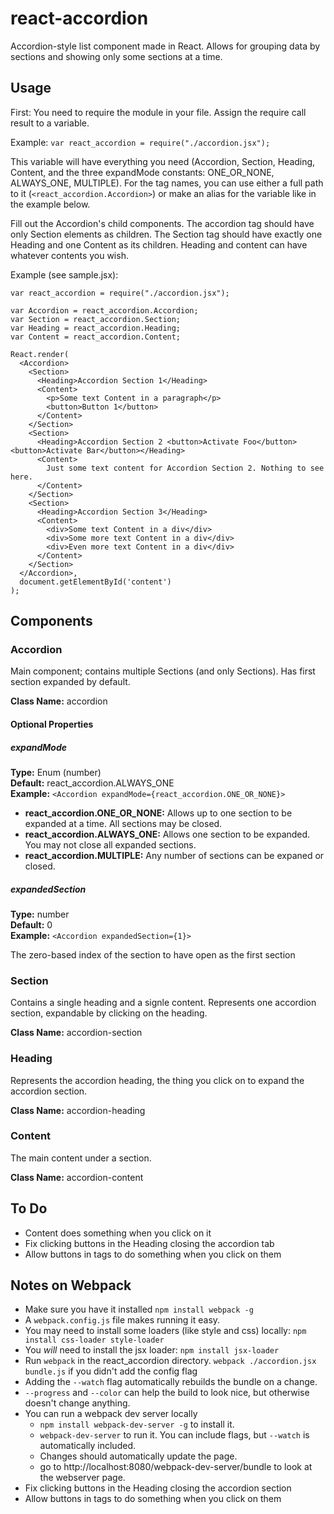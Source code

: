 react-accordion
===============
Accordion-style list component made in React. Allows for grouping data by sections and showing only some sections at a time.

Usage
-----

First: You need to require the module in your file. Assign the require call result to a variable.

Example: `var react_accordion = require("./accordion.jsx");`

This variable will have everything you need (Accordion, Section, Heading, Content, and the three expandMode constants: ONE_OR_NONE, ALWAYS_ONE, MULTIPLE). For the tag names, you can use either a full path to it (`<react_accordion.Accordion>`) or make an alias for the variable like in the example below.

Fill out the Accordion's child components. The accordion tag should have only Section elements as children. The Section tag should have exactly one Heading and one Content as its children. Heading and content can have whatever contents you wish.

Example (see sample.jsx):

    var react_accordion = require("./accordion.jsx");

    var Accordion = react_accordion.Accordion;
    var Section = react_accordion.Section;
    var Heading = react_accordion.Heading;
    var Content = react_accordion.Content;

    React.render(
      <Accordion>
        <Section>
          <Heading>Accordion Section 1</Heading>
          <Content>
            <p>Some text Content in a paragraph</p>
            <button>Button 1</button>
          </Content>
        </Section>
        <Section>
          <Heading>Accordion Section 2 <button>Activate Foo</button><button>Activate Bar</button></Heading>
          <Content>
            Just some text content for Accordion Section 2. Nothing to see here.
          </Content>
        </Section>
        <Section>
          <Heading>Accordion Section 3</Heading>
          <Content>
            <div>Some text Content in a div</div>
            <div>Some more text Content in a div</div>
            <div>Even more text Content in a div</div>
          </Content>
        </Section>
      </Accordion>,
      document.getElementById('content')
    );

Components
----------

### Accordion ###

Main component; contains multiple Sections (and only Sections). Has first section expanded by default.

**Class Name:** accordion

#### Optional Properties ####

##### expandMode #####

**Type:** Enum (number)  
**Default:** react_accordion.ALWAYS_ONE  
**Example:** `<Accordion expandMode={react_accordion.ONE_OR_NONE}>`

* **react_accordion.ONE\_OR\_NONE:** Allows up to one section to be expanded at a time. All sections may be closed.
* **react_accordion.ALWAYS_ONE:** Allows one section to be expanded. You may not close all expanded sections.
* **react_accordion.MULTIPLE:** Any number of sections can be expaned or closed.

##### expandedSection #####

**Type:** number  
**Default:** 0  
**Example:** `<Accordion expandedSection={1}>`

The zero-based index of the section to have open as the first section

### Section ###

Contains a single heading and a signle content. Represents one accordion section, expandable by clicking on the heading.

**Class Name:** accordion-section

### Heading ###

Represents the accordion heading, the thing you click on to expand the accordion section.

**Class Name:** accordion-heading

### Content ###

The main content under a section.

**Class Name:** accordion-content

To Do
-----

* Content does something when you click on it
* Fix clicking buttons in the Heading closing the accordion tab
* Allow buttons in tags to do something when you click on them

Notes on Webpack
----------------

* Make sure you have it installed `npm install webpack -g`
* A `webpack.config.js` file makes running it easy.
* You may need to install some loaders (like style and css) locally: `npm install css-loader style-loader`
* You *will* need to install the jsx loader: `npm install jsx-loader`
* Run `webpack` in the react_accordion directory. `webpack ./accordion.jsx bundle.js` if you didn't add the config flag
* Adding the `--watch` flag automatically rebuilds the bundle on a change.
* `--progress` and `--color` can help the build to look nice, but otherwise doesn't change anything.
* You can run a webpack dev server locally
  * `npm install webpack-dev-server -g` to install it.
  * `webpack-dev-server` to run it. You can include flags, but `--watch` is automatically included.
  * Changes should automatically update the page.
  * go to http://localhost:8080/webpack-dev-server/bundle to look at the webserver page.
* Fix clicking buttons in the Heading closing the accordion section
* Allow buttons in tags to do something when you click on them
